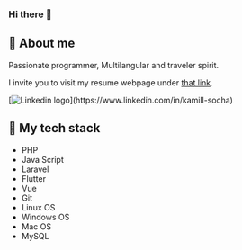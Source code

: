 ### Hi there 👋

## :man: About me

Passionate programmer, Multilangular and traveler spirit. 

I invite you to visit my resume webpage under [that link](https://shoeriderr.github.io/kamil-socha-resume/).

[![Linkedin logo]([https://camo.githubusercontent.com/a80d00f23720d0bc9f55481cfcd77ab79e141606829cf16ec43f8cacc7741e46/68747470733a2f2f696d672e736869656c64732e696f2f62616467652f4c696e6b6564496e2d3030373742353f7374796c653d666f722d7468652d6261646765266c6f676f3d6c696e6b6564696e266c6f676f436f6c6f723d7768697465](https://commons.wikimedia.org/wiki/File:LinkedIn_logo_initials.png))](https://www.linkedin.com/in/kamill-socha)


## :wrench: My tech stack
* PHP
* Java Script
* Laravel
* Flutter
* Vue
* Git
* Linux OS
* Windows OS
* Mac OS
* MySQL
